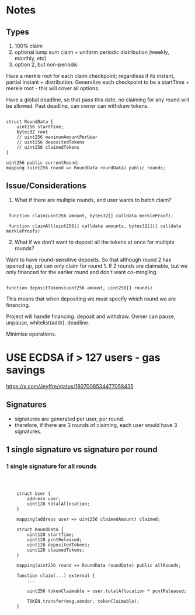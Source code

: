 # Notes

## Types

1. 100% claim 
2. optional lump sum claim + uniform periodic distribution (weekly, monthly, etc)
3. option 2, but non-periodic


Have a merkle root for each claim checkpoint; regardless if its instant, partial instant + distribution.
Generalize each checkpoint to be a startTime + merkle root - this will cover all options.

Have a global deadline, so that pass this date, no claiming for any round will be allowed.
Past deadline, can owner can withdraw tokens.


```solidity

struct RoundData {
    uint256 startTime;
    bytes32 root
    // uint256 maximumAmountPerUser
    // uint256 depositedTokens
    // uint256 claimedTokens
}

uint256 public currentRound;
mapping (uint256 round => RoundData roundData) public rounds;

```

## Issue/Considerations

1. What if there are multiple rounds, and user wants to batch claim?

```solidity

 function claim(uint256 amount, bytes32[] calldata merkleProof);

 function claimAll(uint256[] calldata amounts, bytes32[][] calldata merkleProofs)

```

2. What if we don't want to deposit all the tokens at once for multiple rounds?

Want to have round-sensitive deposits. So that although round 2 has opened up, ppl can only claim for round 1.
If 2 rounds are claimable, but we only financed for the earlier round and don't want co-mingling.

```solidity 

function depositTokens(uint256 amount, uint256[] rounds)

```

This means that when depositing we must specify which round we are financing.

Project will handle financing. deposit and withdraw.
Owner can pause, unpause, whitelist(addr). deadline.

Minimise operations. 

# USE ECDSA if > 127 users - gas savings

https://x.com/Jeyffre/status/1807008534477058435

## Signatures

- signatures are generated per user, per round.
- therefore, if there are 3 rounds of claiming, each user would have 3 signatures.

## 1 single signature vs signature per round


### 1 single signature for all rounds

```solidity
    
    

    struct User {
        address user;
        uint128 totalAllocation;
    }

    mapping(address user => uint256 claimedAmount) claimed;
    
    struct RoundData {
        uint128 startTime;
        uint128 pcntReleased;
        uint128 depositedTokens;
        uint128 claimedTokens;
    }

    mapping(uint256 round => RoundData roundData) public allRounds;

    function claim(...) external {
        ...

        uint256 tokenClaimable = user.totalAllocation * pcntReleased;
        
        TOKEN.transfer(msg.sender, tokenClaimable);
    }


```